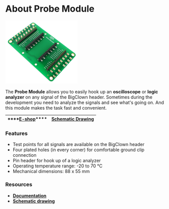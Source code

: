 # About Probe Module

![](../.gitbook/assets/_basics_module-overview_probe-module.png)

The **Probe Module** allows you to easily hook up an **oscilloscope** or **logic analyzer** on any signal of the BigClown header. Sometimes during the development you need to analyze the signals and see what's going on. And this module makes the task fast and convenient.

| \*\*\*\*[**E-shop**](https://shop.bigclown.com/probe-module)\*\*\*\* | [**Schematic Drawing**](https://github.com/bigclownlabs/bc-hardware/tree/master/out/bc-module-probe) |
| :---: | :---: |


### Features <a id="features"></a>

* Test points for all signals are available on the BigClown header
* Four plated holes \(in every corner\) for comfortable ground clip connection
* Pin header for hook up of a logic analyzer
* Operating temperature range: -20 to 70 °C
* Mechanical dimensions: 88 x 55 mm

### Resources <a id="resources"></a>

* [**Documentation**](about-probe-module.md)
* [**Schematic drawing**](https://github.com/bigclownlabs/bc-hardware/tree/master/out/bc-module-probe)

